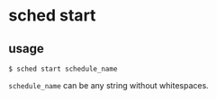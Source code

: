 # sched start

## usage

    $ sched start schedule_name

`schedule_name` can be any string without whitespaces.
